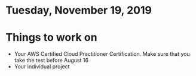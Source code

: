 Tuesday, November 19, 2019
====================
# Things to work on
- Your AWS Certified Cloud Practitioner Certification. Make sure that you take the test before August 16
- Your individual project